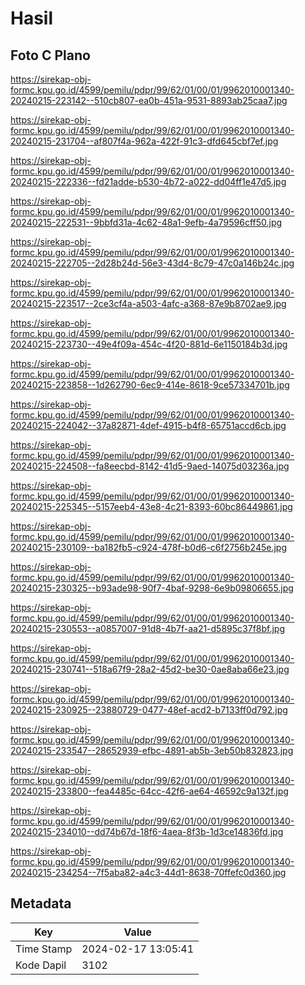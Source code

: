# Hasil

## Foto C Plano

https://sirekap-obj-formc.kpu.go.id/4599/pemilu/pdpr/99/62/01/00/01/9962010001340-20240215-223142--510cb807-ea0b-451a-9531-8893ab25caa7.jpg

https://sirekap-obj-formc.kpu.go.id/4599/pemilu/pdpr/99/62/01/00/01/9962010001340-20240215-231704--af807f4a-962a-422f-91c3-dfd645cbf7ef.jpg

https://sirekap-obj-formc.kpu.go.id/4599/pemilu/pdpr/99/62/01/00/01/9962010001340-20240215-222336--fd21adde-b530-4b72-a022-dd04ff1e47d5.jpg

https://sirekap-obj-formc.kpu.go.id/4599/pemilu/pdpr/99/62/01/00/01/9962010001340-20240215-222531--9bbfd31a-4c62-48a1-9efb-4a79596cff50.jpg

https://sirekap-obj-formc.kpu.go.id/4599/pemilu/pdpr/99/62/01/00/01/9962010001340-20240215-222705--2d28b24d-56e3-43d4-8c79-47c0a146b24c.jpg

https://sirekap-obj-formc.kpu.go.id/4599/pemilu/pdpr/99/62/01/00/01/9962010001340-20240215-223517--2ce3cf4a-a503-4afc-a368-87e9b8702ae9.jpg

https://sirekap-obj-formc.kpu.go.id/4599/pemilu/pdpr/99/62/01/00/01/9962010001340-20240215-223730--49e4f09a-454c-4f20-881d-6e1150184b3d.jpg

https://sirekap-obj-formc.kpu.go.id/4599/pemilu/pdpr/99/62/01/00/01/9962010001340-20240215-223858--1d262790-6ec9-414e-8618-9ce57334701b.jpg

https://sirekap-obj-formc.kpu.go.id/4599/pemilu/pdpr/99/62/01/00/01/9962010001340-20240215-224042--37a82871-4def-4915-b4f8-65751accd6cb.jpg

https://sirekap-obj-formc.kpu.go.id/4599/pemilu/pdpr/99/62/01/00/01/9962010001340-20240215-224508--fa8eecbd-8142-41d5-9aed-14075d03236a.jpg

https://sirekap-obj-formc.kpu.go.id/4599/pemilu/pdpr/99/62/01/00/01/9962010001340-20240215-225345--5157eeb4-43e8-4c21-8393-60bc86449861.jpg

https://sirekap-obj-formc.kpu.go.id/4599/pemilu/pdpr/99/62/01/00/01/9962010001340-20240215-230109--ba182fb5-c924-478f-b0d6-c6f2756b245e.jpg

https://sirekap-obj-formc.kpu.go.id/4599/pemilu/pdpr/99/62/01/00/01/9962010001340-20240215-230325--b93ade98-90f7-4baf-9298-6e9b09806655.jpg

https://sirekap-obj-formc.kpu.go.id/4599/pemilu/pdpr/99/62/01/00/01/9962010001340-20240215-230553--a0857007-91d8-4b7f-aa21-d5895c37f8bf.jpg

https://sirekap-obj-formc.kpu.go.id/4599/pemilu/pdpr/99/62/01/00/01/9962010001340-20240215-230741--518a67f9-28a2-45d2-be30-0ae8aba66e23.jpg

https://sirekap-obj-formc.kpu.go.id/4599/pemilu/pdpr/99/62/01/00/01/9962010001340-20240215-230925--23880729-0477-48ef-acd2-b7133ff0d792.jpg

https://sirekap-obj-formc.kpu.go.id/4599/pemilu/pdpr/99/62/01/00/01/9962010001340-20240215-233547--28652939-efbc-4891-ab5b-3eb50b832823.jpg

https://sirekap-obj-formc.kpu.go.id/4599/pemilu/pdpr/99/62/01/00/01/9962010001340-20240215-233800--fea4485c-64cc-42f6-ae64-46592c9a132f.jpg

https://sirekap-obj-formc.kpu.go.id/4599/pemilu/pdpr/99/62/01/00/01/9962010001340-20240215-234010--dd74b67d-18f6-4aea-8f3b-1d3ce14836fd.jpg

https://sirekap-obj-formc.kpu.go.id/4599/pemilu/pdpr/99/62/01/00/01/9962010001340-20240215-234254--7f5aba82-a4c3-44d1-8638-70ffefc0d360.jpg


## Metadata

| Key        | Value               |
| ---------- | ------------------- |
| Time Stamp | 2024-02-17 13:05:41 |
| Kode Dapil | 3102                |



